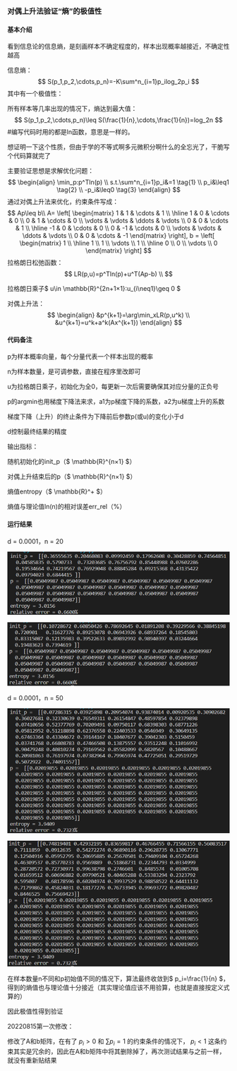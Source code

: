 ### 对偶上升法验证“熵”的极值性

#### 基本介绍

看到信息论的信息熵，是刻画样本不确定程度的，样本出现概率越接近，不确定性越高

信息熵：
$$
S(p_1,p_2,\cdots,p_n)=-K\sum^n_{i=1}p_ilog_2p_i
$$
其中有一个极值性：

所有样本等几率出现的情况下，熵达到最大值：
$$
S(p_1,p_2,\cdots,p_n)\leq S(\frac{1}{n},\cdots,\frac{1}{n})=log_2n
$$
#编写代码时用的都是ln函数，意思是一样的。

想证明一下这个性质，但由于学的不等式啊多元微积分啊什么的全忘光了，干脆写个代码算就完了

主要验证思想是求解优化问题：
$$
\begin{align}
\min_p:p^Tln(p) \\
s.t.\sum^n_{i=1}p_i&=1 \tag{1} \\
p_i&\leq1 \tag{2} \\
-p_i&\leq0 \tag{3}
\end{align}
$$
通过对偶上升法来优化，约束条件写成：
$$
Ap\leq b\\
A=
\left[
\begin{matrix}
1 & 1 & \cdots & 1 \\ \hline
1 & 0 & \cdots & 0 \\
0 & 1 & \cdots & 0 \\
\vdots & \vdots & \ddots & \vdots \\
0 & 0 & \cdots & 1 \\ \hline
-1 & 0 & \cdots & 0 \\
0 & -1 & \cdots & 0 \\
\vdots & \vdots & \ddots & \vdots \\
0 & 0 & \cdots & -1
\end{matrix}
\right], 
b = 
\left[
\begin{matrix}
1 \\ \hline
1 \\ 
1 \\ 
\vdots \\ 
1 \\ \hline 
0 \\
0 \\
\vdots \\
0
\end{matrix}
\right]
$$
拉格朗日松弛函数：
$$
LR(p,u)=p^Tln(p)+u^T(Ap-b) \\
$$

拉格朗日乘子$ u\in \mathbb{R}^{2n+1×1}:u_{i\neq1}\geq 0 $

对偶上升法：
$$
\begin{align}
&p^{k+1}=\arg\min_xLR(p,u^k) \\
&u^{k+1}=u^k+a^k(Ax^{k+1})
\end{align}
$$

#### 代码备注

p为样本概率向量，每个分量代表一个样本出现的概率

n为样本数量，是可调参数，直接在程序里改即可

u为拉格朗日乘子，初始化为全0，每更新一次后需要确保其对应分量的正负号

p的argmin也用梯度下降法来求，a1为p梯度下降的系数，a2为u梯度上升的系数

梯度下降（上升）的终止条件为下降前后参数p(或u)的变化小于d

d控制最终结果的精度

输出指标：

随机初始化的init_p（$ \mathbb{R}^{n×1} $）

对偶上升结束后的p（$ \mathbb{R}^{n×1} $）

熵值entropy（$ \mathbb{R}^+ $）

熵值与理论值ln(n)的相对误差err_rel（%）

#### 运行结果

d = 0.0001，n = 20

![image-20220808151738735](results\image-20220808151738735.png)

![image-20220808152143662](results\image-20220808152143662.png)

d = 0.0001，n = 50

![image-20220808152541141](results\image-20220808152541141.png)

![image-20220808152611891](results\image-20220808152611891.png)

在样本数量n不同和p初始值不同的情况下，算法最终收敛到$ p_i=\frac{1}{n} $，得到的熵值也与理论值十分接近（其实理论值应该不用验算，也就是直接按定义式算的）

因此极值性得到验证



20220815第一次修改：

修改了A和b矩阵，在有了 $p_i>0$ 和 $\sum p_i=1$ 的约束条件的情况下， $p_i<1$ 这条约束其实是冗余的，因此在A和b矩阵中将其删除掉了，再次测试结果与之前一样，就没有重新贴结果
